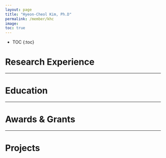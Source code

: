 ```yaml
---
layout: page
title: "Hyeon-Cheol Kim, Ph.D"
permalink: /member/khc
image: 
toc: true
---
```


* TOC
{:toc}

Research Experience
============


***

Education
============

***

Awards & Grants
============

***

Projects
============

